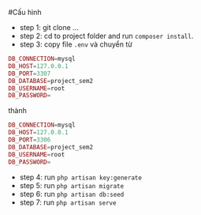 #Cấu hình
- step 1: git clone ...
- step 2: cd to project folder and run `composer install`.
- step 3: copy file `.env` và chuyển từ

```php
DB_CONNECTION=mysql
DB_HOST=127.0.0.1
DB_PORT=3307
DB_DATABASE=project_sem2
DB_USERNAME=root
DB_PASSWORD=
```

thành

```php
DB_CONNECTION=mysql
DB_HOST=127.0.0.1
DB_PORT=3306
DB_DATABASE=project_sem2
DB_USERNAME=root
DB_PASSWORD=
```

- step 4: run `php artisan key:generate`
- step 5: run `php artisan migrate`
- step 6: run `php artisan db:seed`
- step 7: run `php artisan serve`


